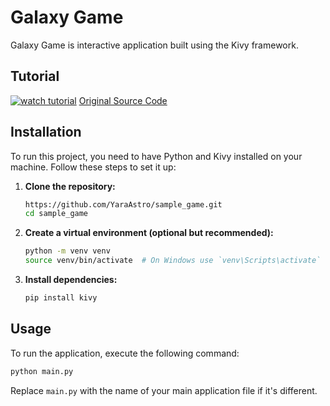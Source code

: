 # Galaxy Game

Galaxy Game is interactive application built using the Kivy framework.

## Tutorial

[![watch tutorial](https://i.ytimg.com/vi/l8Imtec4ReQ/hq720.jpg)](https://youtu.be/l8Imtec4ReQ?t=9534)
[Original Source Code](https://codewithjonathan.net/resourceskivy)

## Installation

To run this project, you need to have Python and Kivy installed on your machine. Follow these steps to set it up:

1. **Clone the repository:**

   ```bash
   https://github.com/YaraAstro/sample_game.git
   cd sample_game
   ```

2. **Create a virtual environment (optional but recommended):**

   ```bash
   python -m venv venv
   source venv/bin/activate  # On Windows use `venv\Scripts\activate`
   ```

3. **Install dependencies:**

   ```bash
   pip install kivy
   ```

## Usage

To run the application, execute the following command:

```bash
python main.py
```

Replace `main.py` with the name of your main application file if it's different.
